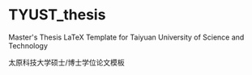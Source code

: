 # TYUST_thesis
  Master's Thesis LaTeX Template for Taiyuan University of Science and Technology
  
  太原科技大学硕士/博士学位论文模板
